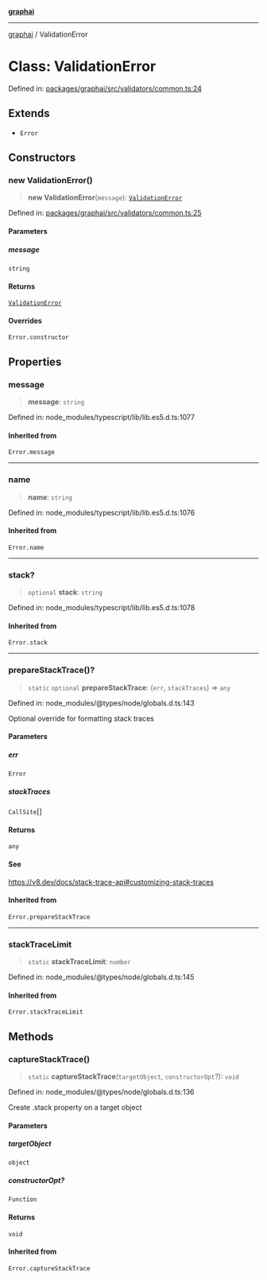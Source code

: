 [**graphai**](../README.md)

***

[graphai](../globals.md) / ValidationError

# Class: ValidationError

Defined in: [packages/graphai/src/validators/common.ts:24](https://github.com/kawamataryo/graphai/blob/5c4c4325bb275f17c58187664137731b5dc52a39/packages/graphai/src/validators/common.ts#L24)

## Extends

- `Error`

## Constructors

### new ValidationError()

> **new ValidationError**(`message`): [`ValidationError`](ValidationError.md)

Defined in: [packages/graphai/src/validators/common.ts:25](https://github.com/kawamataryo/graphai/blob/5c4c4325bb275f17c58187664137731b5dc52a39/packages/graphai/src/validators/common.ts#L25)

#### Parameters

##### message

`string`

#### Returns

[`ValidationError`](ValidationError.md)

#### Overrides

`Error.constructor`

## Properties

### message

> **message**: `string`

Defined in: node\_modules/typescript/lib/lib.es5.d.ts:1077

#### Inherited from

`Error.message`

***

### name

> **name**: `string`

Defined in: node\_modules/typescript/lib/lib.es5.d.ts:1076

#### Inherited from

`Error.name`

***

### stack?

> `optional` **stack**: `string`

Defined in: node\_modules/typescript/lib/lib.es5.d.ts:1078

#### Inherited from

`Error.stack`

***

### prepareStackTrace()?

> `static` `optional` **prepareStackTrace**: (`err`, `stackTraces`) => `any`

Defined in: node\_modules/@types/node/globals.d.ts:143

Optional override for formatting stack traces

#### Parameters

##### err

`Error`

##### stackTraces

`CallSite`[]

#### Returns

`any`

#### See

https://v8.dev/docs/stack-trace-api#customizing-stack-traces

#### Inherited from

`Error.prepareStackTrace`

***

### stackTraceLimit

> `static` **stackTraceLimit**: `number`

Defined in: node\_modules/@types/node/globals.d.ts:145

#### Inherited from

`Error.stackTraceLimit`

## Methods

### captureStackTrace()

> `static` **captureStackTrace**(`targetObject`, `constructorOpt`?): `void`

Defined in: node\_modules/@types/node/globals.d.ts:136

Create .stack property on a target object

#### Parameters

##### targetObject

`object`

##### constructorOpt?

`Function`

#### Returns

`void`

#### Inherited from

`Error.captureStackTrace`
